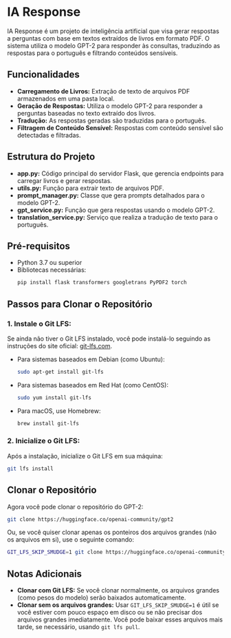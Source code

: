 # IA Response

IA Response é um projeto de inteligência artificial que visa gerar respostas a perguntas com base em textos extraídos de livros em formato PDF. O sistema utiliza o modelo GPT-2 para responder às consultas, traduzindo as respostas para o português e filtrando conteúdos sensíveis.

## Funcionalidades

- **Carregamento de Livros:** Extração de texto de arquivos PDF armazenados em uma pasta local.
- **Geração de Respostas:** Utiliza o modelo GPT-2 para responder a perguntas baseadas no texto extraído dos livros.
- **Tradução:** As respostas geradas são traduzidas para o português.
- **Filtragem de Conteúdo Sensível:** Respostas com conteúdo sensível são detectadas e filtradas.

## Estrutura do Projeto

- **app.py:** Código principal do servidor Flask, que gerencia endpoints para carregar livros e gerar respostas.
- **utils.py:** Função para extrair texto de arquivos PDF.
- **prompt_manager.py:** Classe que gera prompts detalhados para o modelo GPT-2.
- **gpt_service.py:** Função que gera respostas usando o modelo GPT-2.
- **translation_service.py:** Serviço que realiza a tradução de texto para o português.

## Pré-requisitos

- Python 3.7 ou superior
- Bibliotecas necessárias:
  ```bash
  pip install flask transformers googletrans PyPDF2 torch
## Passos para Clonar o Repositório

### 1. Instale o Git LFS:

Se ainda não tiver o Git LFS instalado, você pode instalá-lo seguindo as instruções do site oficial: [git-lfs.com](https://git-lfs.com).

- Para sistemas baseados em Debian (como Ubuntu):
    ```bash
    sudo apt-get install git-lfs
    ```
  
- Para sistemas baseados em Red Hat (como CentOS):
    ```bash
    sudo yum install git-lfs
    ```

- Para macOS, use Homebrew:
    ```bash
    brew install git-lfs
    ```

### 2. Inicialize o Git LFS:

Após a instalação, inicialize o Git LFS em sua máquina:
```bash
git lfs install
```

## Clonar o Repositório

Agora você pode clonar o repositório do GPT-2:

```bash
git clone https://huggingface.co/openai-community/gpt2
```
Ou, se você quiser clonar apenas os ponteiros dos arquivos grandes (não os arquivos em si), use o seguinte comando:

```bash
GIT_LFS_SKIP_SMUDGE=1 git clone https://huggingface.co/openai-community/gpt2
```

## Notas Adicionais

- **Clonar com Git LFS:** Se você clonar normalmente, os arquivos grandes (como pesos do modelo) serão baixados automaticamente.
- **Clonar sem os arquivos grandes:** Usar `GIT_LFS_SKIP_SMUDGE=1` é útil se você estiver com pouco espaço em disco ou se não precisar dos arquivos grandes imediatamente. Você pode baixar esses arquivos mais tarde, se necessário, usando `git lfs pull`.








